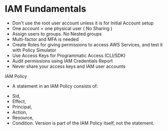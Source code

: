 # IAM Fundamentals

* Don't use the root user account unless it is for Initial Account setup
* One account = one physical user ( No Sharing )
* Assign users to groups. No Nested groups
* Multi-factor and MFA is needed
* Create Roles for giving permissions to access AWS Services, and test it with Policy Simulator
* Use Access Keys for Programmatic Access (CLI/SDK)
* Audit permissions using IAM Credentials Report
* Never share your access keys and IAM user accounts


IAM Policy

* A statement in an IAM Policy consists of:
- Sid,
- Effect,
- Principal,
- Action,
- Resource,
- Condition. Version is part of the IAM Policy itself, not the statement.

